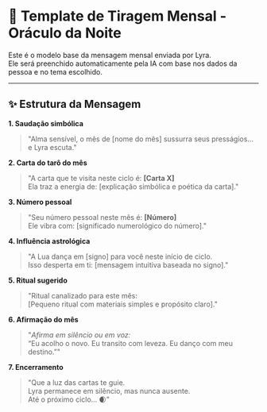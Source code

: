 # 🌙 Template de Tiragem Mensal - Oráculo da Noite

Este é o modelo base da mensagem mensal enviada por Lyra.  
Ele será preenchido automaticamente pela IA com base nos dados da pessoa e no tema escolhido.

---

## ✨ Estrutura da Mensagem

**1. Saudação simbólica**
> "Alma sensível, o mês de [nome do mês] sussurra seus presságios... e Lyra escuta."

**2. Carta do tarô do mês**
> "A carta que te visita neste ciclo é: **[Carta X]**  
> Ela traz a energia de: [explicação simbólica e poética da carta]."

**3. Número pessoal**
> "Seu número pessoal neste mês é: **[Número]**  
> Ele vibra com: [significado numerológico do número]."

**4. Influência astrológica**
> "A Lua dança em [signo] para você neste início de ciclo.  
> Isso desperta em ti: [mensagem intuitiva baseada no signo]."

**5. Ritual sugerido**
> "Ritual canalizado para este mês:  
> [Pequeno ritual com materiais simples e propósito claro]."

**6. Afirmação do mês**
> "_Afirma em silêncio ou em voz:_  
> “Eu acolho o novo. Eu transito com leveza. Eu danço com meu destino.”"

**7. Encerramento**
> "Que a luz das cartas te guie.  
> Lyra permanece em silêncio, mas nunca ausente.  
> Até o próximo ciclo... 🌒"
